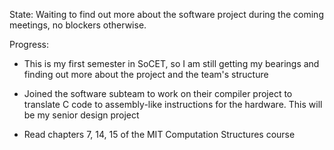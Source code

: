 State: Waiting to find out more about the software project during the coming meetings, no blockers otherwise.

Progress:
- This is my first semester in SoCET, so I am still getting my bearings and finding out more about the project and the team's structure

- Joined the software subteam to work on their compiler project to translate C code to assembly-like instructions for the hardware. This will be my senior design project

- Read chapters 7, 14, 15 of the MIT Computation Structures course

